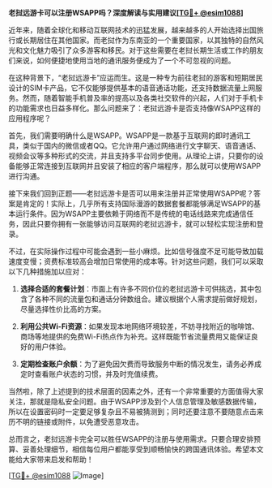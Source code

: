 **老挝远游卡可以注册WSAPP吗？深度解读与实用建议[[TG💪+ @esim1088](https://t.me/s/esim1088)]**

近年来，随着全球化和移动互联网技术的迅猛发展，越来越多的人开始选择出国旅行或长期居住在其他国家。而老挝作为东南亚的一个重要国家，以其独特的自然风光和文化魅力吸引了众多游客和移民。对于这些需要在老挝长期生活或工作的朋友们来说，如何便捷地使用当地的通讯服务便成为了一个不可忽视的问题。

在这种背景下，“老挝远游卡”应运而生。这是一种专为前往老挝的游客和短期居民设计的SIM卡产品，它不仅能够提供基本的语音通话功能，还支持数据流量上网服务。然而，随着智能手机普及率的提高以及各类社交软件的兴起，人们对于手机卡的功能需求也日益多样化。那么问题来了：老挝远游卡是否支持像WSAPP这样的应用程序呢？

首先，我们需要明确什么是WSAPP。WSAPP是一款基于互联网的即时通讯工具，类似于国内的微信或者QQ。它允许用户通过网络进行文字聊天、语音通话、视频会议等多种形式的交流，并且支持多平台同步使用。从理论上讲，只要你的设备能够正常连接到互联网并且安装了相应的客户端程序，那么就可以使用WSAPP进行沟通。

接下来我们回到正题——老挝远游卡是否可以用来注册并正常使用WSAPP呢？答案是肯定的！实际上，几乎所有支持国际漫游的数据套餐都能够满足WSAPP的基本运行条件。因为WSAPP主要依赖于网络而不是传统的电话线路来完成通信任务，因此只要你拥有一张能够访问互联网的老挝远游卡，就可以轻松实现注册和登录。

不过，在实际操作过程中可能会遇到一些小麻烦。比如信号强度不足可能导致加载速度变慢；资费标准较高会增加日常使用的成本等。针对这些问题，我们可以采取以下几种措施加以应对：

1. **选择合适的套餐计划**：市面上有许多不同价位的老挝远游卡可供挑选，其中包含了各种不同的流量包和通话分钟数组合。建议根据个人需求提前做好规划，尽量选择性价比高的方案。
   
2. **利用公共Wi-Fi资源**：如果发现本地网络环境较差，不妨寻找附近的咖啡馆、商场等地提供的免费Wi-Fi热点作为补充。这样既能节省流量费用又能保证良好的用户体验。

3. **定期检查账户余额**：为了避免因欠费而导致服务中断的情况发生，请务必养成定时查看账户状态的习惯，并及时充值续费。

当然啦，除了上述提到的技术层面的因素之外，还有一个非常重要的方面值得大家关注，那就是隐私安全问题。由于WSAPP涉及到个人信息管理及敏感数据传输，所以在设置密码时一定要足够复杂且不易被猜测到；同时还要注意不要随意点击来历不明的链接或附件，以免遭受恶意攻击。

总而言之，老挝远游卡完全可以胜任WSAPP的注册与使用需求。只要合理安排预算、妥善处理细节，相信每位用户都能享受到顺畅愉快的跨国通讯体验。希望本文能给大家带来启发和帮助！

[[TG💪+ @esim1088](https://t.me/s/esim1088) ![Image](https://i.postimg.cc/4NQfJmqS/Snipaste-2025-05-13-00-14-12.png)]